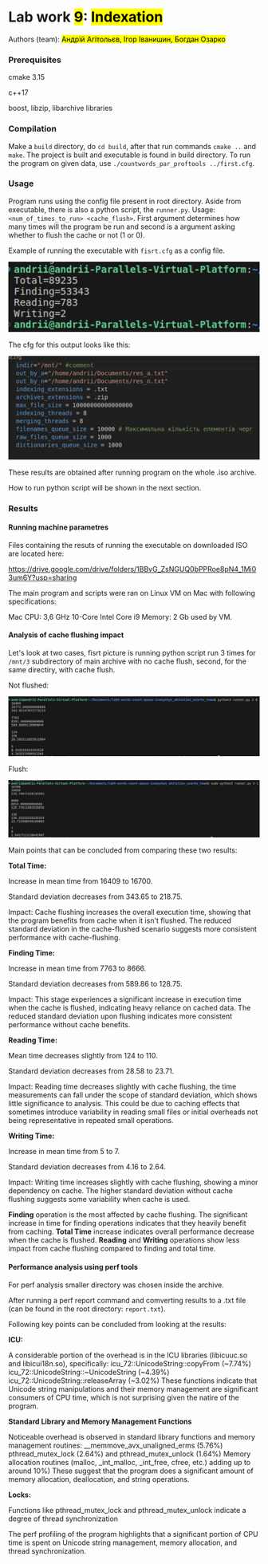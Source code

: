# Lab work <mark>9</mark>: <mark>Indexation</mark>
Authors (team): <mark>Андрій Агітольєв, Ігор Іванишин, Богдан Озарко</mark><br>
### Prerequisites

cmake 3.15

c++17

boost, libzip, libarchive libraries

### Compilation

Make a ```build``` directory, do ```cd build```, after that run commands ```cmake ..``` and ```make```. The project is built and executable is found in build directory. To run the program on given data, use ```./countwords_par_proftools ../first.cfg```.

### Usage

Program runs using the config file present in root directory.
Aside from executable, there is also a python script, the ```runner.py```. Usage: ```<num_of_times_to_run> <cache_flush>```. First argument determines how many times will the program be run and second is a argument asking whether to flush the cache or not (1 or 0).

Example of running the executable with ```fisrt.cfg``` as a config file.

<img src="images/regular.png">

The cfg for this output looks like this:

<img src="images/config.png">

These results are obtained after running program on the whole .iso archive.

How to run python script will be shown in the next section.

### Results

#### Running machine parametres

Files containing the resuts of running the executable on downloaded ISO are located here:

https://drive.google.com/drive/folders/1BBvG_ZsNGUQ0bPPRoe8pN4_1Mi03um6Y?usp=sharing

The main program and scripts were ran on Linux VM on Mac with following specifications:

Mac CPU: 3,6 GHz 10-Core Intel Core i9 Memory: 2 Gb used by VM.

#### Analysis of cache flushing impact

Let's look at two cases, fisrt picture is running  python script run 3 times for ```/mnt/3``` subdirectory of main archive with no cache flush, second, for the same directiry, with cache flush.

Not flushed:

<img src="images/noflush.png">

Flush:

<img src="images/flush.png">

Main points that can be concluded from comparing these two results:

**Total Time:**

Increase in mean time from 16409 to 16700.

Standard deviation decreases from 343.65 to 218.75.

Impact: Cache flushing increases the overall execution time, showing that the program benefits from cache when it isn't flushed. The reduced standard deviation in the cache-flushed scenario suggests more consistent performance with cache-flushing.

**Finding Time:**

Increase in mean time from 7763 to 8666.

Standard deviation decreases from 589.86 to 128.75.

Impact: This stage experiences a significant increase in execution time when the cache is flushed, indicating heavy reliance on cached data. The reduced standard deviation upon flushing indicates more consistent performance without cache benefits.

**Reading Time:**

Mean time decreases slightly from 124 to 110.

Standard deviation decreases from 28.58 to 23.71.

Impact: Reading time decreases slightly with cache flushing, the time measurements can fall under the scope of standard deviation, which shows little significance to analysis. This could be due to caching effects that sometimes introduce variability in reading small files or initial overheads not being representative in repeated small operations.

**Writing Time:**

Increase in mean time from 5 to 7.

Standard deviation decreases from 4.16 to 2.64.

Impact: Writing time increases slightly with cache flushing, showing a minor dependency on cache. The higher standard deviation without cache flushing suggests some variability when cache is used.

**Finding** operation is the most affected by cache flushing. The significant increase in time for finding operations indicates that they heavily benefit from caching. **Total Time** increase indicates overall performance decrease when the cache is flushed. **Reading** and **Writing** operations show less impact from cache flushing compared to finding and total time.

#### Performance analysis using perf tools

For perf analysis smaller directory was chosen inside the archive.

After running a perf report command and comverting results to a .txt file (can be found in the root directory: ```report.txt```).

Following key points can be concluded from looking at the results:

**ICU:**

A considerable portion of the overhead is in the ICU libraries (libicuuc.so and libicui18n.so), specifically:
icu_72::UnicodeString::copyFrom (~7.74%)
icu_72::UnicodeString::~UnicodeString (~4.39%)
icu_72::UnicodeString::releaseArray (~3.02%)
These functions indicate that Unicode string manipulations and their memory management are significant consumers of CPU time, which is not surprising given the natire of the program.

**Standard Library and Memory Management Functions**

Noticeable overhead is observed in standard library functions and memory management routines:
__memmove_avx_unaligned_erms (5.76%)
pthread_mutex_lock (2.64%) and pthread_mutex_unlock (1.64%)
Memory allocation routines (malloc, _int_malloc, _int_free, cfree, etc.) adding up to around 10%)
These suggest that the program does a significant amount of memory allocation, deallocation, and string operations.

**Locks:**

Functions like pthread_mutex_lock and pthread_mutex_unlock indicate a degree of thread synchronization

The perf profiling of the program highlights that a significant portion of CPU time is spent on Unicode string management, memory allocation, and thread synchronization.
